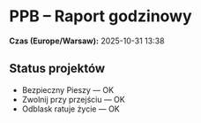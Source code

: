 # PPB – Raport godzinowy
**Czas (Europe/Warsaw):** 2025-10-31 13:38

## Status projektów
- Bezpieczny Pieszy — OK
- Zwolnij przy przejściu — OK
- Odblask ratuje życie — OK


